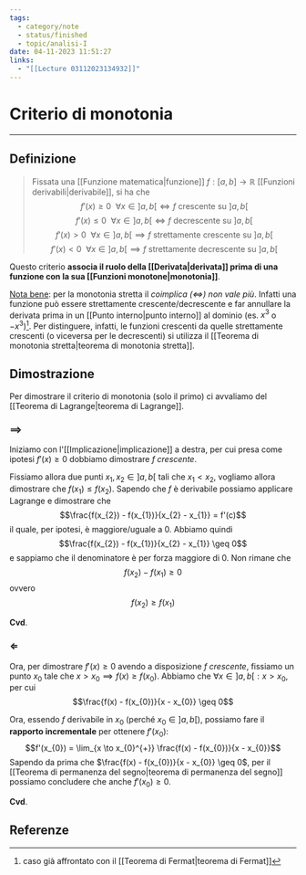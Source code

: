 ```yaml
---
tags:
  - category/note
  - status/finished
  - topic/analisi-I
date: 04-11-2023 11:51:27
links:
  - "[[Lecture 03112023134932]]"
---
```

# Criterio di monotonia
---
## Definizione
> Fissata una [[Funzione matematica|funzione]] $f : [a, b] \to \mathbb{R}$ [[Funzioni derivabili|derivabile]], si ha che
> $$f'(x) \geq 0 \ \ \forall x \in  ]a, b[ \iff f \text{ crescente su } ]a, b[$$
> $$f'(x) \leq 0 \ \ \forall x \in  ]a, b[ \iff f \text{ decrescente su } ]a, b[$$
> $$f'(x) > 0 \ \ \forall x \in  ]a, b[ \implies f \text{ strettamente crescente su } ]a, b[$$
> $$f'(x) < 0 \ \ \forall x \in  ]a, b[ \implies f \text{ strettamente decrescente su } ]a, b[$$

Questo criterio **associa il ruolo della [[Derivata|derivata]] prima di una funzione con la sua [[Funzioni monotone|monotonia]]**.

<u>Nota bene</u>: per la monotonia stretta il _coimplica ($\iff$) non vale più_. Infatti una funzione può essere strettamente crescente/decrescente e far annullare la derivata prima in un [[Punto interno|punto interno]] al dominio (es. $x^{3}$ o $-x^{3}$)[^1]. Per distinguere, infatti, le funzioni crescenti da quelle strettamente crescenti (o viceversa per le decrescenti) si utilizza il [[Teorema di monotonia stretta|teorema di monotonia stretta]].

## Dimostrazione
Per dimostrare il criterio di monotonia (solo il primo) ci avvaliamo del [[Teorema di Lagrange|teorema di Lagrange]].

### $\implies$
Iniziamo con l'[[Implicazione|implicazione]] a destra, per cui presa come ipotesi $f'(x) \geq 0$ dobbiamo dimostrare $f$ _crescente_.

Fissiamo allora due punti $x_{1}, x_{2} \in ]a, b[$ tali che $x_{1} < x_{2}$, vogliamo allora dimostrare che $f(x_{1}) \leq f(x_{2})$. Sapendo che $f$ è derivabile possiamo applicare Lagrange e dimostrare che
$$\frac{f(x_{2}) - f(x_{1})}{x_{2} - x_{1}} = f'(c)$$
il quale, per ipotesi, è maggiore/uguale a 0. Abbiamo quindi
$$\frac{f(x_{2}) - f(x_{1})}{x_{2} - x_{1}} \geq 0$$ e sappiamo che il denominatore è per forza maggiore di 0. Non rimane che
$$f(x_{2}) - f(x_{1}) \geq 0$$ovvero
$$f(x_{2}) \geq f(x_{1})$$

**Cvd**.

### $\Longleftarrow$
Ora, per dimostrare $f'(x) \geq 0$ avendo a disposizione $f$ _crescente_, fissiamo un punto $x_{0}$ tale che $x > x_{0} \implies f(x) \geq f(x_{0})$.
Abbiamo che $\forall x \in ]a, b[ : x > x_{0}$, per cui
$$\frac{f(x) - f(x_{0})}{x - x_{0}} \geq 0$$

Ora, essendo $f$ derivabile in $x_{0}$ (perché $x_{0} \in ]a, b[$), possiamo fare il **rapporto incrementale** per ottenere $f'(x_{0})$:
$$f'(x_{0}) = \lim_{x \to x_{0}^{+}} \frac{f(x) - f(x_{0})}{x - x_{0}}$$
Sapendo da prima che $\frac{f(x) - f(x_{0})}{x - x_{0}} \geq 0$, per il [[Teorema di permanenza del segno|teorema di permanenza del segno]] possiamo concludere che anche $f'(x_{0}) \geq 0$.

**Cvd**.

## Referenze
[^1]: caso già affrontato con il [[Teorema di Fermat|teorema di Fermat]]